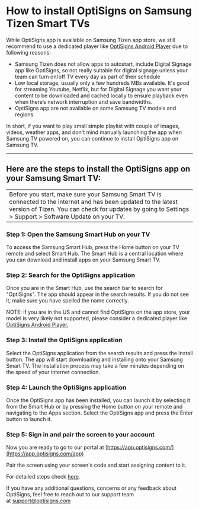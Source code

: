 # How to install OptiSigns on Samsung Tizen Smart TVs

While OptiSigns app is available on Samsung Tizen app store, we still recommend to use a dedicated player like [OptiSigns Android Player](https://links.optisigns.com/szzk) due to following reasons:

* Samsung Tizen does not allow apps to autostart, include Digital Signage app like OptiSigns, so not really suitable for digital signage unless your team can turn on/off TV every day as part of their schedule
* Low local storage, usually only a few hundreds MBs available. It's good for streaming Youtube, Netflix, but for Digital Signage you want your content to be downloaded and cached locally to ensure playback even when there’s network interruption and save bandwidths.
* OptiSigns app are not available on some Samsung TV models and regions

In short, if you want to play small simple playlist with couple of images, videos, weather apps, and don't mind manually launching the app when Samsung TV powered on, you can continue to install OptiSigns app on Samsung TV.

---

## **Here are the steps to install the OptiSigns app on your Samsung Smart TV:**

|  |
| --- |
| Before you start, make sure your Samsung Smart TV is connected to the internet and has been updated to the latest version of Tizen. You can check for updates by going to Settings > Support > Software Update on your TV. |

### **Step 1: Open the Samsung Smart Hub on your TV**

To access the Samsung Smart Hub, press the Home button on your TV remote and select Smart Hub. The Smart Hub is a central location where you can download and install apps on your Samsung Smart TV.

### **Step 2: Search for the OptiSigns application**

Once you are in the Smart Hub, use the search bar to search for "OptiSigns". The app should appear in the search results. If you do not see it, make sure you have spelled the name correctly.

NOTE: if you are in the US and cannot find OptiSigns on the app store, your model is very likely not supported, please consider a dedicated player like [OptiSigns Android Player.](https://shop.optisigns.com/products/optisigns-android-stick-player-2)

### **Step 3: Install the OptiSigns application**

Select the OptiSigns application from the search results and press the Install button. The app will start downloading and installing onto your Samsung Smart TV. The installation process may take a few minutes depending on the speed of your internet connection.

### **Step 4: Launch the OptiSigns application**

Once the OptiSigns app has been installed, you can launch it by selecting it from the Smart Hub or by pressing the Home button on your remote and navigating to the Apps section. Select the OptiSigns app and press the Enter button to launch it.

### **Step 5: Sign in and pair the screen to your account**

Now you are ready to go to our portal at [https://app.optisigns.com/](https://app.optisigns.com/app)

Pair the screen using your screen's code and start assigning content to it.

For detailed steps check [here](https://support.optisigns.com/hc/en-us/articles/360016374813).

If you have any additional questions, concerns or any feedback about OptiSigns, feel free to reach out to our support team at [support@optisigns.com](mailto:support@optisigns.com)